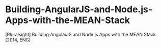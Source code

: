 Building-AngularJS-and-Node.js-Apps-with-the-MEAN-Stack
=======================================================

[Pluralsight] Building AngularJS and Node.js Apps with the MEAN Stack [2014, ENG]
